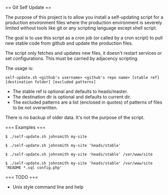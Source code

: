 == Git Self Update ==

The purpose of this project is to allow you install a self-updating script for
a production environment files where the production environment is severely
limited without tools like git or any scripting language except shell script.

The goal is to use this script as a cron job (or called by a cron script) to
pull new stable code from github and update the production files.

The script only fetches and updates new files, it doesn't restart services or
set configurations. This must be carried by adjacency scripting.

The usage is:

    self-update.sh <github's username> <github's repo name> [stable ref] [destination folder] [excluded patterns]

 * The stable ref is optional and defaults to heads/master.
 * The destination dir is optional and defaults to current dir.
 * The excluded patterns are a list (enclosed in quotes) of patterns of files to be not overwritten.

There is no backup of older data. It's not the purpose of the script.

=== Examples ===

    $ ./self-update.sh johnsmith my-site

    $ ./self-update.sh johnsmith my-site 'heads/stable'

    $ ./self-update.sh johnsmith my-site 'heads/stable' /var/www/site

    $ ./self-update.sh johnsmith my-site 'heads/stable' /var/www/site 'README *.sql config.php'

=== TODO ===

 * Unix style command line and help

